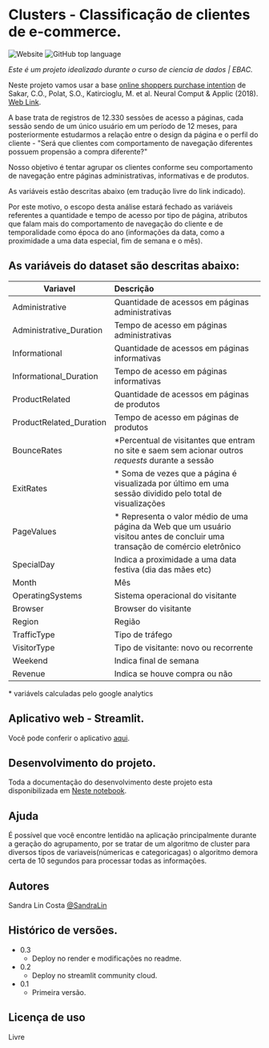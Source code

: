 # Clusters - Classificação de clientes de e-commerce.
<img alt="Website" src="https://img.shields.io/website?style=for-the-badge&up_message=UP&url=https%3A%2F%2Fsannlin9-classificacao-de-clientes-inicio-q2eaeg.streamlit.app%2F">
<img alt="GitHub top language" src="https://img.shields.io/github/languages/top/sannlin9/Classificacao-de-clientes?style=for-the-badge">



*Este é um projeto idealizado durante o curso de ciencia de dados | EBAC.*

Neste projeto vamos usar a base [online shoppers purchase intention](https://archive.ics.uci.edu/ml/datasets/Online+Shoppers+Purchasing+Intention+Dataset) de Sakar, C.O., Polat, S.O., Katircioglu, M. et al. Neural Comput & Applic (2018). [Web Link](https://doi.org/10.1007/s00521-018-3523-0).

A base trata de registros de 12.330 sessões de acesso a páginas, cada sessão sendo de um único usuário em um período de 12 meses, para posteriormente estudarmos a relação entre o design da página e o perfil do cliente - "Será que clientes com comportamento de navegação diferentes possuem propensão a compra diferente?" 

Nosso objetivo é tentar agrupar os clientes conforme seu comportamento de navegação entre páginas administrativas, informativas e de produtos. 

As variáveis estão descritas abaixo (em tradução livre do link indicado).

Por este motivo, o escopo desta análise estará fechado as variáveis referentes a quantidade e tempo de acesso por tipo de página, atributos que falam mais do comportamento de navegação do cliente e de temporalidade como época do ano (informações da data, como a proximidade a uma data especial, fim de semana e o mês).

## As variáveis do dataset são descritas abaixo:

|Variavel                |Descrição          | 
|------------------------|:-------------------| 
|Administrative          | Quantidade de acessos em páginas administrativas| 
|Administrative_Duration | Tempo de acesso em páginas administrativas | 
|Informational           | Quantidade de acessos em páginas informativas  | 
|Informational_Duration  | Tempo de acesso em páginas informativas  | 
|ProductRelated          | Quantidade de acessos em páginas de produtos | 
|ProductRelated_Duration | Tempo de acesso em páginas de produtos | 
|BounceRates             | *Percentual de visitantes que entram no site e saem sem acionar outros *requests* durante a sessão  | 
|ExitRates               | * Soma de vezes que a página é visualizada por último em uma sessão dividido pelo total de visualizações | 
|PageValues              | * Representa o valor médio de uma página da Web que um usuário visitou antes de concluir uma transação de comércio eletrônico | 
|SpecialDay              | Indica a proximidade a uma data festiva (dia das mães etc) | 
|Month                   | Mês  | 
|OperatingSystems        | Sistema operacional do visitante | 
|Browser                 | Browser do visitante | 
|Region                  | Região | 
|TrafficType             | Tipo de tráfego                  | 
|VisitorType             | Tipo de visitante: novo ou recorrente | 
|Weekend                 | Indica final de semana | 
|Revenue                 | Indica se houve compra ou não |

\* variávels calculadas pelo google analytics

## Aplicativo web - Streamlit.

Você pode conferir o aplicativo [aqui](https://sannlin9-classificacao-de-clientes-inicio-q2eaeg.streamlit.app/).

## Desenvolvimento do projeto.

Toda a documentação do desenvolvimento deste projeto esta disponibilizada em [Neste notebook](https://github.com/sannlin9/Classificacao-de-clientes/blob/main/Projeto%20clusteriza%C3%A7%C3%A3o.ipynb).

## Ajuda

É possível que você encontre lentidão na aplicação principalmente durante a geração do agrupamento, por se tratar de um algoritmo de cluster para diversos tipos de variaveis(númericas e categoricagas) o algoritmo demora certa de 10 segundos para processar todas as informações. 

## Autores

Sandra Lin Costa [@SandraLin](https://www.linkedin.com/in/sandra-lin-costa/)

## Histórico de versões.

* 0.3
  * Deploy no render e modificações no readme.
* 0.2
	* Deploy no streamlit community cloud.
* 0.1
    * Primeira versão.

## Licença de uso
Livre

